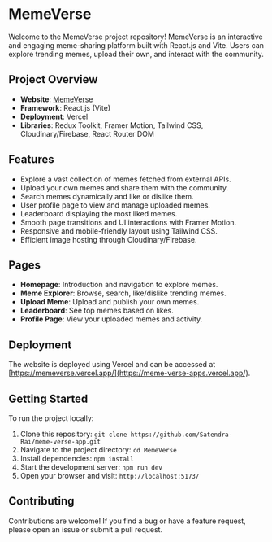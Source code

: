 # MemeVerse

Welcome to the MemeVerse project repository! MemeVerse is an interactive and engaging meme-sharing platform built with React.js and Vite. Users can explore trending memes, upload their own, and interact with the community.

## Project Overview

- **Website**: [MemeVerse](https://meme-verse-apps.vercel.app/ "MemeVerse")
- **Framework**: React.js (Vite)
- **Deployment**: Vercel
- **Libraries**: Redux Toolkit, Framer Motion, Tailwind CSS, Cloudinary/Firebase, React Router DOM

## Features

- Explore a vast collection of memes fetched from external APIs.
- Upload your own memes and share them with the community.
- Search memes dynamically and like or dislike them.
- User profile page to view and manage uploaded memes.
- Leaderboard displaying the most liked memes.
- Smooth page transitions and UI interactions with Framer Motion.
- Responsive and mobile-friendly layout using Tailwind CSS.
- Efficient image hosting through Cloudinary/Firebase.

## Pages

- **Homepage**: Introduction and navigation to explore memes.
- **Meme Explorer**: Browse, search, like/dislike trending memes.
- **Upload Meme**: Upload and publish your own memes.
- **Leaderboard**: See top memes based on likes.
- **Profile Page**: View your uploaded memes and activity.

## Deployment

The website is deployed using Vercel and can be accessed at [https://memeverse.vercel.app/](https://meme-verse-apps.vercel.app/).

## Getting Started

To run the project locally:

1. Clone this repository: `git clone https://github.com/Satendra-Rai/meme-verse-app.git`
2. Navigate to the project directory: `cd MemeVerse`
3. Install dependencies: `npm install`
4. Start the development server: `npm run dev`
5. Open your browser and visit: `http://localhost:5173/`

## Contributing

Contributions are welcome! If you find a bug or have a feature request, please open an issue or submit a pull request.

